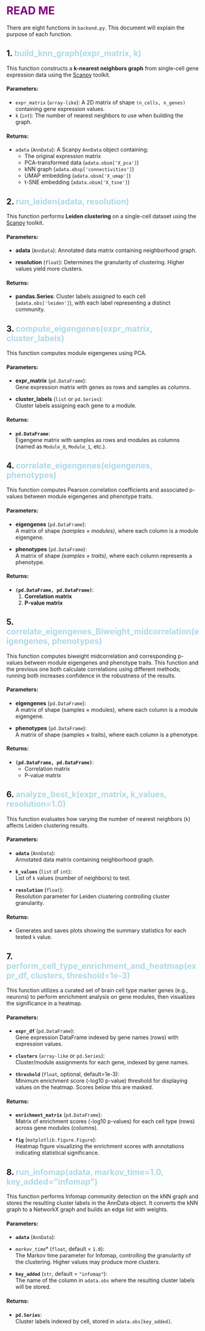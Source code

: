  # <font color="purple">  READ ME </font>

There are eight functions in `backend.py`. This document will explain the purpose of each function. 

## 1. <font color="lightblue">build_knn_graph(expr_matrix, k)</font>

This function constructs a **k-nearest neighbors graph** from single-cell gene expression data using the [Scanpy](https://scanpy.readthedocs.io/) toolkit. 

#### Parameters:
- `expr_matrix` (`array-like`): A 2D matrix of shape `(n_cells, n_genes)` containing gene expression values.
- `k` (`int`): The number of nearest neighbors to use when building the graph.

#### **Returns:**
- `adata` (`AnnData`): A Scanpy `AnnData` object containing:
  - The original expression matrix
  - PCA-transformed data (`adata.obsm['X_pca']`)
  - kNN graph (`adata.obsp['connectivities']`)
  - UMAP embedding (`adata.obsm['X_umap']`)
  - t-SNE embedding (`adata.obsm['X_tsne']`)

## 2.  <font color="lightblue">run_leiden(adata, resolution)</font>


This function performs **Leiden clustering** on a single-cell dataset using the [Scanpy](https://scanpy.readthedocs.io/) toolkit. 

#### Parameters:

- **adata** (`AnnData`): Annotated data matrix containing neighborhood graph.

- **resolution** (`float`): Determines the granularity of clustering. Higher values yield more clusters.

#### Returns:

- **pandas.Series**: Cluster labels assigned to each cell (`adata.obs['leiden']`), with each label representing a distinct community.

## 3.  <font color="lightblue">compute_eigengenes(expr_matrix, cluster_labels)</font>


This function computes module eigengenes using PCA. 

#### Parameters:

- **expr_matrix** (`pd.DataFrame`):  
  Gene expression matrix with genes as rows and samples as columns.

- **cluster_labels** (`list` or `pd.Series`):  
  Cluster labels assigning each gene to a module. 

#### Returns:

- **`pd.DataFrame`**:  
  Eigengene matrix with samples as rows and modules as columns (named as `Module_0`, `Module_1`, etc.).


## 4.  <font color="lightblue">correlate_eigengenes(eigengenes, phenotypes)</font>


This function computes Pearson correlation coefficients and associated p-values between module eigengenes and phenotype traits.


#### Parameters:

- **eigengenes** (`pd.DataFrame`):  
  A matrix of shape *(samples × modules)*, where each column is a module eigengene.

- **phenotypes** (`pd.DataFrame`):  
  A matrix of shape *(samples × traits)*, where each column represents a phenotype.


#### Returns:

- **`(pd.DataFrame, pd.DataFrame)`**:  
  1. **Correlation matrix**  
  2. **P-value matrix** 



## 5.  <font color="lightblue">correlate_eigengenes_Biweight_midcorrelation(eigengenes, phenotypes)</font>


This function computes biweight midcorrelation and corresponding p-values between module eigengenes and phenotype traits. This function and the previous one both calculate correlations using different methods; running both increases confidence in the robustness of the results.


#### Parameters:

- **eigengenes** (`pd.DataFrame`):  
  A matrix of shape (samples × modules), where each column is a module eigengene.

- **phenotypes** (`pd.DataFrame`):  
  A matrix of shape (samples × traits), where each column is a phenotype.



#### Returns:

- **`(pd.DataFrame, pd.DataFrame)`**:  
  - Correlation matrix  
  - P-value matrix  
 

## 6.  <font color="lightblue">analyze_best_k(expr_matrix, k_values, resolution=1.0)</font>

This function evaluates how varying the number of nearest neighbors (`k`) affects Leiden clustering results.

#### Parameters:

- **`adata`** (`AnnData`):  
 Annotated data matrix containing neighborhood graph.

- **`k_values`** (`list` of `int`):  
  List of `k` values (number of neighbors) to test.

- **`resolution`** (`float`):  
  Resolution parameter for Leiden clustering controlling cluster granularity.


#### Returns:

- Generates and saves plots showing the summary statistics for each tested `k` value.

## 7.  <font color="lightblue">perform_cell_type_enrichment_and_heatmap(expr_df, clusters, threshold=1e-3)</font>

This function utilizes a curated set of brain cell type marker genes (e.g., neurons) to perform enrichment analysis on gene modules, then visualizes the significance in a heatmap.


#### Parameters:

- **`expr_df`** (`pd.DataFrame`):  
  Gene expression DataFrame indexed by gene names (rows) with expression values.

- **`clusters`** (`array-like` or `pd.Series`):  
  Cluster/module assignments for each gene, indexed by gene names.

- **`threshold`** (`float`, optional, default=1e-3):  
  Minimum enrichment score (-log10 p-value) threshold for displaying values on the heatmap. Scores below this are masked.


#### Returns:

- **`enrichment_matrix`** (`pd.DataFrame`):  
  Matrix of enrichment scores (-log10 p-values) for each cell type (rows) across gene modules (columns).

- **`fig`** (`matplotlib.figure.Figure`):  
  Heatmap figure visualizing the enrichment scores with annotations indicating statistical significance.

## 8.  <font color="lightblue">run_infomap(adata, markov_time=1.0, key_added="infomap")</font>


This function performs Infomap community detection on the kNN graph and stores the resulting cluster labels in the AnnData object. It converts the kNN graph to a NetworkX graph and builds an edge list with weights.


#### Parameters:

- **`adata`** (`AnnData`):  

- *`markov_time`** (`float`, default = `1.0`):  
  The Markov time parameter for Infomap, controlling the granularity of the clustering. Higher values may produce more clusters.

- **`key_added`** (`str`, default = `"infomap"`):  
  The name of the column in `adata.obs` where the resulting cluster labels will be stored.



#### Returns:

- **`pd.Series`**:  
  Cluster labels indexed by cell, stored in `adata.obs[key_added]`.


